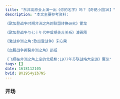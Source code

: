 ```yaml
---
title: "东非高原会上演一出《你的名字》吗？【奇葩小国16】"
description: "本文主要参考资料:

《欧加登战争时期非洲之角的联盟转换研究》霍龙

《欧加登战争与七十年代中后期美苏关系》潘霄飏

《激战非洲之角:欧加登战争》宋心荣

《血腥战争撕裂非洲之角》邵威

《飞翔在非洲之角上空的北极熊:1977年苏联战略大空运》惠凯"
tags: []
date: 1618112105
bvid: BV1954y1b7N5
---
```

### 开场

<audio>
I think you shouldn't have come here.

This is our war.

Not yours.

300,000 dead in counter. That's not a war, Mr. Hunter, that's genocide.
</audio>

<audio>
阿格里贝迪马
</audio>

<audio>
英格纳拉拉
</audio>

<audio>
In Somalia, we're dealing with an organization.
</audio>

<audio>
If you're thinking about leaving, we'll leave you behind.
</audio>

2001年，美国电影《黑鹰坠落》上映。这部电影讲述了1993年驻索马里美军的一场失败的抓捕行动，以其高度写实的风格获得了第74届奥斯卡最佳导演奖提名。这部电影也让世界认识了，在非洲东部，有一个混乱的国家叫索马里。

索马里的下一次高光时刻要等到几年以后索马里海盗横空出世。索马里扼守海运交通要道，特殊的区域优势让海盗事业发展极为顺利。索马里海盗在诞生后，很快成为了红海上的羊毛党，亚丁湾的拼多多。南来北往的货轮要么在金钱上砍一刀，要么在物理上砍一刀。

在索马里海盗业务的风口期，还曾经一度出现过海盗融资上市平台。海盗集团在村里向老百姓拉风投，你出一支AK47，我出一支RPG，攒一支团队去打劫。开着个山板就敢去劫万吨巨轮，死亡如风，常伴吾神。

索马里的出场机会大概如此。除了战乱、海盗和贫穷外，世界对于索马里基本没有其他印象。但很少有人知道，索马里并不是一直都如此混乱的。仅仅在半个世纪以前，索马里还曾经是东非小霸王，是当地恶霸级的存在。而索马里之所以沦落到今天这个地步，是因为他和邻国埃塞俄比亚曾经上演了一场比你的名字还要精彩的故事。

### 索马里的崛起

大家好，我是新人阿婆主小约翰可汗。

索马里位于非洲东部，地处红海和印度洋的交界处。面积约63万平方公里，相当于十个半通辽。索马里本身并不是一个国家概念，在历史上曾经被英国、法国、意大利轮流殖民。二战结束后，非洲独立浪潮兴起，索马里自然也要争取独立。但由于索马里人从来没有管理过国家，因此联合国授权意大利托管索马里，帮索马里至少把一个国家的架子打起来。

1960年，托管的十年之期已到，索马里正式独立。虽然在某些人嘴里，索马里一直是医疗教育免费的，但现实中的索马里一直都穷的惊心动魄。1960年人均GDP只有28美元，甚至不到同时期中国的一半。而比贫穷更糟糕的是，长久的分裂让索马里人根本就没有国家认同。各地的部族都成立了自己的政党，在国会里吵来吵去。部族间的矛盾加上地方矛盾，让索马里总统混得连周天子都不如。

就这么一直吵到了1969年，一个叫西亚德·巴雷的将军站了出来。够了！跟你们这群虫豸在一起，怎么能搞好政治呢？他借着总统遇刺的话茬发动了政变，并且解散了所有的政党和议会，压制了所有的部族势力。怎么？总统是我，你不满意？

西亚德·巴雷是个职业军人，早年在意大利上军校。1969年政变后成为了索马里领导人。在非洲，军事政变实在是再平常不过的传统艺能了。接下来就该是腐败、独裁、称帝、满嘴跑火车等等。~~建议大家在公屏上打上：这集我看过了。~~

但是，索马里这个巴雷不一样。巴雷是个军阀建筑，但他是个很有想法的建筑。他掌权后没有花天酒地奢侈享受，而是致力于把索马里打造成一个真正的国家。巴雷认为，像索马里这么贫穷混乱的国家，搞西式民主纯属扯淡。于是在1970年，他宣布索马里要建设科学的社会主义，走苏联的路子，主动向苏联靠拢。巴雷上台时正是苏勋宗掌政时期，苏联正在全球扩张。索马里重要的地理位置让苏联势力成功打入了非洲之角。勃列日涅夫与巴雷的想法一拍即合。

冷战是小国的黄金时期。冷战期间的小国就像是美团饿了么打架时期的饭店，斗鱼虎牙竞争时期的主播。美国和苏联全球大撒币，尤其是苏联，只要你认我当大哥，援助打钱的时候是真不含糊。索马里为了表忠心，在首都摩加迪沙挂满了列宁、慈父和苏勋宗的画像。老大哥一看索马里这么懂事，直接就在1974年签订了友好协议。苏联为索马里提供了大量的工业用品和技术设施，还派遣了3000多名军师顾问和技术专家，让索马里进入了高速发展期。除了经济物资以外，苏联的援助重点还是放在了军事上。苏联为索马里提供了大量的米格17、T-54坦克和伊尔28轰炸机等先进装备，让本来只能骑骆驼的索马里军队一夜之间鸟枪换炮。

靠着苏联援助，巴雷成功站稳了脚跟。他在国内进行了大刀阔斧的改革，消除了索马里人的部族身份，创造了索马里自己的文字，没收了外国资本的企业。同时，他要求索马里的青年必须进入社教学校学习。在广播和媒体中不断抨击部族主义，用基层组织取代清真寺，加强索马里的国族认同。

在巴雷的统治下，索马里快速地向一个现代国家迈进。就这样，到了70年代后期，原本一穷二白的索马里在巴雷的领导和苏联的援助下，居然一跃成为了东非的地方强国。尤其是索马里军队，苏联累计给索马里军队提供了1.64亿美元的军事援助，让索军无论是在装备上还是在训练上都领先于其他国家。堪称苏联对外输出的成功案例。巴雷取得了这一切成就的主要贡献者，但后来索马里的问题也出在了他的身上。

### 埃塞俄比亚的动荡

巴雷确实是个很有想法的建筑，但问题是过于有想法了。我之前就讲过，非洲各国的国境线基本是殖民者乱画的，跟民族、地理的关系不大。索马里虽然是索马里人的国家，但并不是所有的索马里人都住在索马里境内，这不是绕口令。索马里建国时，很多索马里人都生活在邻国境内，其中比较典型的，比如埃塞俄比亚境内的欧加登地区。本来是索马里的领土，却被埃塞俄比亚强占。境内的50多万人几乎都是索马里人，但是属于埃塞俄比亚。

这让索马里当局非常不爽。他们一直以来就有一个想法，搞一个大索马里国，用索马里的剑为索马里争取阳光下的土地。本来索马里作为一个穷的掉渣的国家，这个想法也不过是跟新垣结衣结婚的老婆白日做梦。但是当巴雷一系列的复国强兵计划实施之后，这个想法变得有实现可能了。想睡觉就来枕头。当巴雷雄心勃勃的时候，邻国埃塞俄比亚还真的就给了他这个机会。

埃塞俄比亚，非洲有名的文明古国，世界上最执拗的黑人国家。历史上，埃塞俄比亚帝国自诩为所罗门王的后代，与阿拉伯文明、基督教文明打了很多年的交道。由于文明史长，埃塞俄比亚在近代时相当执拗。各国的殖民者在此迎往送往，居然没有一个国家成功殖民埃塞俄比亚，成为了近代非洲唯一一个独立国家。埃塞俄比亚最有名的事件就是1896年暴打意大利，逼得意大利跟埃塞签订了条约还赔了款，成为了唯一一个逼得欧洲列强赔款的非洲国家。由于埃塞过于执拗，海地曾经一度派人劝进，劝埃塞国王做全世界黑人的领袖。结果埃塞国王说，你才是黑人呢，全世界都是黑人。

埃塞俄比亚人虽然是黑人，但他们的自我认同一直是晒黑了的白人。埃塞俄比亚这个词在拉丁语里的意思就是被晒黑了的脸蛋。所以埃塞一直不大看得上非洲的穷哥们儿，始终跟亚洲和欧洲混。1936年，意大利终于一雪前耻，征服埃塞俄比亚。国王塞拉西一世流亡英国。1941年，在盟国的帮助下复国。埃塞俄比亚的问题就出在这个国王塞拉西一世身上。

本来，塞拉西一世的威望是很高的。他在抗击意大利人、争取非洲独立中都发挥过很大的作用，算得上是埃塞民族英雄。但塞拉西搞外交很有一套，对内政非常反动。晚年的他愈发独裁，生活非常奢侈。在一个农业国里，王室的支出是农业支出的四倍。埃塞俄比亚的气候条件不稳定，水旱不均匀，经常引发饥荒。1972年，埃塞俄比亚发生了严重的饥荒，20几万人饿死，400多万人严重缺粮。而塞拉西对此不闻不问。饥荒期间，一张塞拉西一世用鲜肉喂狮子的照片流出，埃塞俄比亚上下，一片哗然。众怒之下，百姓上街游行，军队发动政变。1974年，塞拉西被军队逮捕。埃塞俄比亚的千年帝制就此终结。

1977年，一名叫门格斯图的军官通过武装政变上台，成为了埃塞军政府的首脑。他上台后，派人用枕头闷死了塞拉西。由于他资历浅，很多人不服他。因此门格斯图在埃塞发动了残酷的大清洗，空军和陆军的大多数军官都被屠杀，几乎所有的飞行员都被处死。埃塞俄比亚在帝制时期非常亲美，而门格斯图本人曾经在美国饱受种族歧视，因此非常反美。他掌权之后，埃塞俄比亚与美国正式决裂。本来帝制时代的技术精英就被处死了一大批，加上美国援助的停止，让埃塞俄比亚陷入了巨大的混乱之中。这一切都被索马里的巴雷看在了眼里。

### 欧加登战争

恰巧的是，1974年，一家瑞典公司来到了欧加登地区，宣布自己在这里发现了石油。这下，巴雷更来劲了。你发现了石油，不就是为了取悦我吗？本来我对欧加登不感兴趣的，但你的小花招成功勾引了我。巴雷也觉得，虽然当时埃塞俄比亚人口几乎是索马里的九倍，但埃塞俄比亚混乱的内政以及索马里逐渐增强的国力，让他觉得自己是可以跟埃塞板板道道的。所以早在1975年，索马里就开始支持欧加登当地的索马里游击队，西索马里阵线，跟埃塞政府军打游击。埃塞俄比亚政府军果然不堪一击，被游击队压着打。1977年，欧加登地区的埃塞军队已经龟缩在大城市里，完全丧失了机动性。

也就是这一年，门格斯图上台，埃塞全面动乱。索马里游击队想趁着这股话茬，去偷袭欧加登最大的城市格德城。结果死了300多人，愣是没拿下。这场失败的攻城战让巴雷彻底丧失了利用游击队撕裂玻璃的耐心。他从幕后走到台前。既然埃塞俄比亚不堪一击，也就没必要留着这层窗户纸了。巴雷下定决心。

万里车书一混同，东非七国别江东。骑兵百万红海岸，立马高原欧加登。开战！

索马里对于埃塞俄比亚的突袭，堪称一个非洲版的巴巴罗萨计划。索马里是小国，但军队状况显著的好于埃塞俄比亚。巴雷深知自己与埃塞的体量差距，因此决定速战速决。1977年，索马里全军出击，出动了12个机械化旅，250辆坦克，600门火炮，在战斗机的支援下，从三个方向全面入侵欧加登。索马里军队在欧加登地区拥有兵力与装备的双重优势，但仍然无法吃掉困守欧加登据点里的1万多埃军。可见所谓的索马里精锐，实际上还是没有脱离非洲大区优秀的匹配机制。

门格斯图在索马里入侵后，紧急调整部署，释放了尚未被处决的军官。同时，以允许埃塞俄比亚的犹太人移民为条件，换来了以色列飞行员，让以色列人开着飞机支援前线，总算压制住了索马里空军。但是埃塞俄比亚陆军依然抵挡不住索马里人的进攻，欧加登的大多数地区都已经沦陷。门格斯图情急之下，只能来一张釜底抽薪，他直接联系了莫斯科，希望得到苏联的援助。这事听起来有点无厘头，因为苏联是索马里的传统盟友。门格斯图就是在赌，赌在苏联眼里，埃塞俄比亚比索马里更重要。对于苏联会不会帮自己，门格斯图心里也没谱。而苏联的态度则尽显渣男本质，用一句话概括就是：我会睡他，但我会娶你。

苏联与索马里的关系，有点像那个段子。我的室友比我漂亮，比我身材好，你为什么没选她呢？因为她没同意。在这个故事里，埃塞俄比亚就是索马里的室友。在苏联的东非战略里，首要目标一直都是埃塞俄比亚，只不过美国人对埃塞的投资太大，苏联想挖墙角没挖动。索马里只不过是个备胎而已。现在，埃塞俄比亚主动投来橄榄枝，苏联岂有不接之理。苏勋宗很快邀请门格斯图访问莫斯科，双方签订了大批合作条款，由苏联为埃塞提供军事援助。由于索马里的野心过大，苏联并不想让索马里太过强势。在索马里刚出兵的时候，苏联就给索马里致信，说你别打了，给大哥个面子，撤兵吧。遭到了索马里的拒绝。巴雷虽然长得不美，但他想得很美，觉得靠自己也能拿下欧加登。本来苏联对巴雷已经很不满了，现在埃塞主动投靠，苏联自然要帮助埃塞。派了很多军事教官去埃塞。结果索马里发现了，苏联这个渣男脚踏两只船。巴雷大怒，做出了一个违反勋宗的决定。他宣布与苏联断交，驱逐了7000多名苏联顾问。这就是给脸不要脸了。

苏联在接走军事顾问的同时，转手就把其中1000多人派往埃塞俄比亚。这些刚刚指导完索马里军队的教官们，转过头来又要指导埃塞军队。好家伙，一场战争成了苏联教官自己玩左右互搏了。本来苏联教官对索马里军队知根知底，按说稍加指导，应该可以很轻松的驱逐索马里军队的。但是来到埃塞俄比亚的苏联教官们，都陷入了深深的沉思，不是我不努力，实在是带不动啊。

无论教官和参谋的水平有多高，终究是要有军队来执行的。埃塞俄比亚的军队素质本来就是非洲最差水平，再经过门格斯图一波大清洗，技术军官死的七七八八，剩下的人素质可想而知。我之前说过，马谢艾家族的人平均文化水平可能也就是驾校，那埃塞俄比亚士兵的文化水平可能也就剩下太监了。

苏联顾问虽然制定了很多战术，但也只是堪堪顶住索马里的攻势而已。两国军队的技战术水平有多差呢？对此，通辽韩国日报社评论道：

这边是菜鸡互啄，那边是野狗外头。这个是谢瓦坤对阵赵老四，僵持不下。那个是特朗普雇佣蓬佩奥，臭味相投。东北人去内蒙看雪景，阿林求向沙特卖石油。金美优子跟新垣结衣比美，两个都要。萨尔瓦多向洪都拉斯宣战，令人发愁。海地问朝鲜要援助，蒙古跟中国学踢球。老卡癌对花伯卡萨，人均典范。马克思基建蒙博索，廉政领袖。斯大林讲话会场放屁，马歇尔面前当众吹牛。月子中心找郑爽接单，房地产商去鹤岗买楼。郭小四起诉庄羽，于正找琼瑶报仇。老可汗闻之落泪，小约翰看了摇头。

总之，苏联转而支持埃塞俄比亚之后，两国进入僵持状态。巴雷将军发起了几次攻势，都没能速战速决。埃塞俄比亚也无力驱逐索马里军队。这时，门格斯图闻到了苏联心中最脆弱的部位。老大哥究竟行不行啊？巴雷，你就不没用吗？你得支棱起来呀！

一直以来，老大哥究竟行不行，一直是围绕在苏联头上最痛苦的疑问。几次中东战争的失败，让整个阿拉伯世界都认为老大哥不行。曾经的盟友埃及就因此反水了。中东战争以后，各国想站队苏联的时候都在考虑一个问题：跟苏联混有没有出路？老大哥究竟行不行？

作为冷战一极，苏联可以被骂，可以被打，就是不能被说不行。门格斯图几次暗示，如果老大哥靠不住的话，我就去找美国了。这话强烈的刺激了苏联。本来对索马里这个逆子的愤怒，苏联迫切的想证明自己行。勃列日涅夫在1977年年末召开了莫斯科会议，准备给埃塞俄比亚露一手。老子要让你们看看，什么他妈叫第一世界国家。

1977年11月25日，苏勋宗一声令下，全球苏军开始向埃塞俄比亚进行战略空运。1977战略大空运是人类历史上最大规模的空运行动之一，其动员力量横跨亚欧非三大洲。东至哈萨克斯坦和中蒙边境，西至里海和地中海。数以百计的运输机满载着武器和物资，从苏联起飞飞往埃塞俄比亚。安22和伊尔76两款大型运输机成为了运输主力。

为了迷惑北约，苏联空军设计了极其复杂的空运路线。亚洲的飞机向南，飞越阿富汗和巴基斯坦。一部分从印度洋向西飞往埃塞俄比亚，一部分迂回到莫桑比克再向北飞行。欧洲的飞机经过地中海和阿拉伯半岛南下，经过利比亚和尼日尔、乍得，再飞往埃塞俄比亚。为了不让美军摸清意图，苏联空军兵分七路，时而满载，时而空载，有时提供虚假的飞行资料，有时甚至不打招呼。一时之间，东至蒙古，西至希腊，北至土耳其，南至马达加斯加，到处都是苏联的运输机，却没有一个人知道他们究竟要干什么。以至于等空运结束，美国人还以为苏联人在搞一场规模空前的演习。为了保证空运调度，苏联专门发射了一颗通讯卫星。每天有70到100架运输机从各地起飞。苏联人在埃塞俄比亚储存了大量的油料和设备以便调度。在最繁忙的亚的斯亚贝巴机场，平均每20分钟就有一架大型运输机降落。

苏联大将彼得罗夫负责现场指挥，无数的武器和物资被空运过来。能塞进飞机的装备整车空运，塞不进的，如直升机等装备，直接拆成零件，空运过来就地组装。在空运过程中，一架安22大型运输机冲出了跑道，影响了空运效率。彼得罗夫大将在向莫斯科请示之后，决定就地销毁。后来在机械师力劝之下，拆除了飞机起落架，用两辆坦克将飞机拖离了机场。

经过三个多星期的空运，苏联向埃塞俄比亚空运了可以装备整整三个师的坦克、装甲车和火箭炮，以及40架米格战斗机和150架军用直升机。还空运了1200名苏军顾问和17000名古巴士兵。至于轻武器和弹药，就更是不计其数了。苏联空运来的武器多到什么程度？多年以后门格斯图倒台，埃塞俄比亚的二手坦克价格比二手汽车还便宜。

这场空运基本宣判了索马里的死刑，但它更加震撼了美国人。苏联人通过这场战略空运向世界证明了，只要苏联想，他们完全可以在万里之外的非洲支撑一个政权。更恐怖的是，经过北约的测算，这场空运只不过占用了苏联15%的空运力量。如果他们能在非洲进行这种规模的空运，那么他们能在欧洲空降多少部队呢？

苏联援助埃塞俄比亚的行动让美国彻底断了和苏联和解的念想。本来在70年代苏攻美守的大背景下，美国一度考虑过和苏联和解，两分天下的。但苏联表现出过强的进攻性和输出能力，让美国打消了和苏联和解的幻想，转而在70年代末开始和中国全面合作，进入反苏魔怔人模式。

不过对于索马里来说，这些已经跟他们没关系了。苏联认清了埃塞俄比亚的本质，对于这种国家来说，天上掉馅饼都没用，你还得一起掉下来快速的小碗葱姜蒜。所以苏联放弃了扶持埃塞俄比亚军队，而是直接自己上场。苏联调来了战功赫赫的古巴将军奥乔亚，带领1万多古巴军事对索马里发起了进攻。很快就打的索马里节节败退。索马里的军官不得不架起机枪督战，枪毙逃兵，才能勉强支持阵线。而用机枪督战的将军，就是日后摩加迪沙之战的主角，穆罕默德·艾迪德。

在古巴军队节节胜利之后，彼得罗夫大将命令苏联第76空降师，直接在索军阵地后20公里处实施了空降。再之后的事就不用说了，苏联伞兵下非洲，巴雷王气黯然收。索马里军队一泻千里，兵败如山倒。巴雷没有了主意，到处求援。找阿拉伯国家，埃及总统萨达特口惠而实不至。找中国，中国要求他保持克制。找朝鲜，朝鲜给他发了一枚朝鲜民主主义人民共和国一级国旗勋章。巴雷说我又不想当苏勋宗，要勋章有啥用？巴雷找来找去，各国都表示下次一定，下次一定。

只能心不甘情不愿的找美国求援，表示愿意献出印度洋沿岸的三个港口给美国。美国人表示，你让我帮忙也行，你民主吧。要求巴雷释放政治犯，这些政治犯大多是巴雷抓起来的部族主义分子。但是巴雷病急乱投医，只得答应美国的要求，放虎归山。巴雷投美了，美国人给了他什么援助呢？当时布热津斯基正在美国决策层，这老哥是典型的反苏魔怔人，主张美国为了支援索马里，至少要出动一个航母战斗群。但更多的美国幕僚表示，索马里这种首鼠两端的国家，对美国不忠诚不老实，是典型的两面国，根本没必要救它。虎落平阳你不陪，东山再起你是谁。因此，美国最后只援助了索马里1000多吨的破旧军火和二手头盔军帽，基本算是白嫖了巴雷。讽刺的是，70年代开始时，美国支持埃塞俄比亚，苏联支持索马里。当70年代结束时，美国成为了索马里的保护者，而埃塞俄比亚则成为了苏联的铁杆盟友。这可比你的名字有意思多了。

### 尾声

好在苏联并没有进一步扩大战争的打算。1978年4月，苏军完全消灭了埃塞俄比亚境内的索马里武装，制止了埃塞俄比亚人进一步追击的打算。这场战争导致了两国15万人死亡，经济损失550亿美元，最终以维持原状为结局。哦，至于欧加登地区的石油，直到今天，欧加登地区也没有开掘出一滴石油，依然是世界上最贫穷的地区之一。

欧加登战争在近现代史上并不出名，很少有人知道这场战争，但它的影响非常深远。首先是对索马里，欧加登战争的失败让巴雷政权威信扫地，原有的发展局面荡然无存。战争中的大量军火流向民间，再加上在美国的要求下被放虎归山的部族分子，很快，索马里国内的反政府武装风起云涌，索马里陷入了全面内战之中。之后的剧本大家很熟悉了，内战、饥荒、瘟疫，轮流蹂躏索马里。1991年，巴雷政权垮台，索马里彻底进入无政府状态，境内四分五裂，各地纷纷宣布独立，政府甚至连首都都控制不了。

1992年9月，身染重疾的奥黛丽·赫本来到了索马里，看望饱受饥荒的索马里儿童。奥黛丽·赫本抱着瘦的皮包骨的索马里儿童望着镜头，用眼神说：难道就没人来帮助他们吗？事实证明，女神什么时候都是女神。虽然奥黛丽·赫本当时已经是个老太太，但号召力丝毫未减。她的照片在全球公布以后，全美国的老爷们儿嗷嗷叫着要往索马里冲。1992年12月，美国主导的联合国通过决议，决定由联合国出兵进入索马里，保护国际组织发放救济粮。这场行动被称为“恢复希望行动”。这是美国历史上极少有的不出于利益而出于道义的出兵行动。

此时的苏联已经解体，索马里的位置对美国已经没什么战略价值，但当时的美国还有一些理想主义情怀，想证明一下自己维护世界秩序的能力。因此他们向索马里出兵，想要抓捕干扰联合国工作的军阀艾迪德。直到黑鹰坠落中的故事发生。1993年10月3日到4日，120名美军与整个摩加迪沙激战了一天一夜，最终以阵亡19人，伤70人的代价艰难逃命出来。10月4日，美军阵亡士兵被索马里人拖着游街的照片刊登在全球各国的头条上。克林顿总统遭到了美国上下的一致围攻。美国人随即决定撤兵，再也不干这费力不讨好的事了。

一年以后，卢旺达大屠杀爆发。80天内，卢旺达国内杀到了一百万人。全球各国都在呼吁联合国出兵，但摩加迪沙的惨痛教训在午夜梦回，让美国彻底断绝了出兵的打算。各国最终作壁上观，坐视卢旺达人将图西族斩杀殆尽。1995年，最后一批联合国部队撤出了摩加迪沙。联合国在索马里的援助行动宣告失败。

直到今天，索马里依然处于无政府状态，是世界上最贫穷的国家。人均GDP只有海地的一半多。埃塞俄比亚的门格斯图在欧加登战争之后也没有励精图治，治理好国家。他对国内进行残酷的镇压。失败的经济政策让埃塞俄比亚的民族矛盾和经济形势大幅度恶化。饥荒和内战成为了埃塞俄比亚的主旋律。1991年，在巴雷政权倒台的那年，反对派武装终于攻克了亚的斯亚贝巴。门格斯图政权垮台，他带着亲属跑到了津巴布韦。他一生中获得了唯一一项国际奖项，叫做卡扎菲国际人权奖。

在门格斯图出逃的两年前，1989年，功勋卓著的古巴将军奥乔亚，因为涉嫌贩毒和倒卖军火，而被古巴当局处决。配合他贩毒的人叫做巴勃罗·埃斯科瓦尔。门格斯图政权为什么会倒台呢？因为同样在1991年，莫斯科红旗落地。那个让世界颤抖的红色帝国，一瞬间烟消云散。同一年，欧加登战争的三个主角都迎来了自己的结局。

### 结局与反思

这场残酷的战争中谁有错呢？巴雷想要塑造国族认同，想要收回被强占的土地，应该说不算什么逆天而行的措施。门格斯图想要保家卫国，自然也没错。苏联和美国虽然忙里忙外，但是他们的付出远大于获得。虽然两大帝国各自都有私心，但是他们并没有想挑起战争。反而给两个穷国大量的援助，客观上带领他们进入了现代化。谁都有错，但谁也都没错。责任在谁？很难说。

1984年，埃塞俄比亚再一次迎来了大饥荒。在内战和饥荒的双重打击下，全国三分之二的人陷入了严重的粮食短缺，最终导致了超过100万人死亡。记者在埃塞俄比亚拍下了灾民的照片，说埃塞俄比亚是世界上最接近地狱的地方。门格斯图向世界发出号召，欧洲正迎来历史最大的丰年，为什么不能援助一点给我们呢？1984年，英国歌坛的十几位歌手创作了歌曲《Do They Know It's Christmas?》，为灾区百姓募集了800万英镑的善款，并在第二年举办了旷世演唱会，有15亿人收看了拯救生命演唱会。

英国歌手的一举一动也震您了美国歌坛。迈克尔·杰克逊和莱昂纳尔·里奇用了四天的时间创作了一首歌。1985年1月28日，迈克尔·杰克逊召集了45名各领域的顶级歌手，共同演唱了这首歌。这首歌最终为非洲难民赢得了6000万美元的善款。这首歌的名字叫做《We Are the World》，它的中文译名是《天下一家》。

<audio>
We are the world
</audio>

<audio>
We are the children
</audio>

<audio>
We are the ones to make a brighter day
</audio>

<audio>
So let's start giving
</audio>

<audio>
There's a choice we're making
</audio>

<audio>
We're saving our own lives
</audio>

<audio>
It's true we make a better day
</audio>

<audio>
Just you and me
</audio>

<audio>
We are the world
</audio>

<audio>
We are the children
</audio>

<audio>
We are the ones to make a brighter day
</audio>

<audio>
So let's start giving
</audio>

<audio>
There's a choice we're making
</audio>

<audio>
We're saving our own lives
</audio>

<audio>
It's true we make a better day
</audio>

<audio>
Just you and me
</audio>

<audio>
We've done it now and there's no turning back
</audio>

<audio>
For if you just believe, there's no way we can fall
</audio>

<audio>
Well, well, let us realize
</audio>

<audio>
Oh, that a change can only come
</audio>

<audio>
When we stand together as one
</audio>

<audio>
We are the world
</audio>

<audio>
We are the children
</audio>

<audio>
We are the ones to make a brighter day
</audio>

<audio>
So let's start giving
</audio>

<audio>
There's a choice we're making
</audio>

<audio>
We're saving our own lives
</audio>

<audio>
It's true we make a better day
</audio>

<audio>
Just you and me
</audio>

<audio>
We are the world
</audio>

<audio>
We are the children
</audio>

<audio>
We are the ones to make a brighter day
</audio>

<audio>
So let's start giving
</audio>

<audio>
There's a choice we're making
</audio>

<audio>
We're saving our own lives
</audio>

<audio>
It's true we make a better day
</audio>

<audio>
Just you and me
</audio>

<audio>
We are the world
</audio>

<audio>
We are the children
</audio>

<audio>
We are the ones to make a brighter day
</audio>

<audio>
So let's start giving
</audio>

<audio>
We are the world
</audio>

<audio>
We are the children
</audio>

<audio>
We are the ones to make a brighter day
</audio>

<audio>
So let's start giving
</audio>

<audio>
start giving
</audio>

<audio>
start giving
</audio>

